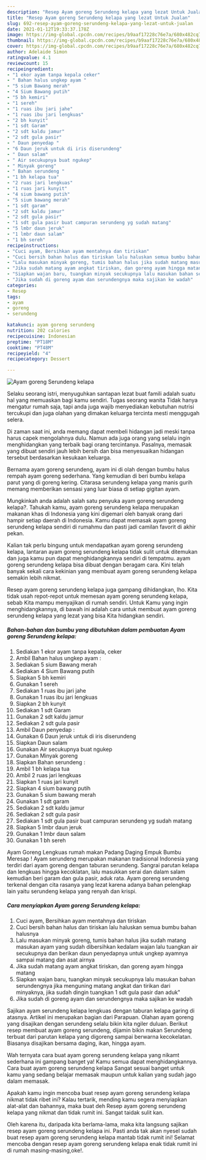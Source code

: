 ```yaml
---
description: "Resep Ayam goreng Serundeng kelapa yang lezat Untuk Jualan"
title: "Resep Ayam goreng Serundeng kelapa yang lezat Untuk Jualan"
slug: 692-resep-ayam-goreng-serundeng-kelapa-yang-lezat-untuk-jualan
date: 2021-01-12T19:33:37.178Z
image: https://img-global.cpcdn.com/recipes/b9aaf17228c76e7a/680x482cq70/ayam-goreng-serundeng-kelapa-foto-resep-utama.jpg
thumbnail: https://img-global.cpcdn.com/recipes/b9aaf17228c76e7a/680x482cq70/ayam-goreng-serundeng-kelapa-foto-resep-utama.jpg
cover: https://img-global.cpcdn.com/recipes/b9aaf17228c76e7a/680x482cq70/ayam-goreng-serundeng-kelapa-foto-resep-utama.jpg
author: Adelaide Simon
ratingvalue: 4.1
reviewcount: 15
recipeingredient:
- "1 ekor ayam tanpa kepala ceker"
- " Bahan halus ungkep ayam "
- "5 sium Bawang merah"
- "4 Sium Bawang putih"
- "5 bh kemiri"
- "1 sereh"
- "1 ruas ibu jari jahe"
- "1 ruas ibu jari lengkuas"
- "2 bh kunyit"
- "1 sdt Garam"
- "2 sdt kaldu jamur"
- "2 sdt gula pasir"
- " Daun penyedap "
- "6 Daun jeruk untuk di iris diserundeng"
- " Daun salam"
- " Air secukupnya buat ngukep"
- " Minyak goreng"
- " Bahan serundeng "
- "1 bh kelapa tua"
- "2 ruas jari lengkuas"
- "1 ruas jari kunyit"
- "4 sium bawang putih"
- "5 sium bawang merah"
- "1 sdt garam"
- "2 sdt kaldu jamur"
- "2 sdt gula pasir"
- "1 sdt gula pasir buat campuran serundeng yg sudah matang"
- "5 lmbr daun jeruk"
- "1 lmbr daun salam"
- "1 bh sereh"
recipeinstructions:
- "Cuci ayam, Bersihkan ayam mentahnya dan tiriskan"
- "Cuci bersih bahan halus dan tiriskan lalu haluskan semua bumbu bahan halusnya"
- "Lalu masukan minyak goreng, tumis bahan halus jika sudah matang masukan ayam yang sudah dibersihkan kedalam wajan lalu tuangkan air secukupnya dan berikan daun penyedapnya untuk ungkep ayamnya sampai matang dan asat airnya"
- "Jika sudah matang ayam angkat tiriskan, dan goreng ayam hingga matang"
- "Siapkan wajan baru, tuangkan minyak secukupnya lalu masukan bahan serundengnya jika menguning matang angkat dan tirikan dari minyaknya, jika sudah dingin tuangkan 1 sdt gula pasir dan aduk&#34;"
- "Jika sudah di goreng ayam dan serundengnya maka sajikan ke wadah"
categories:
- Resep
tags:
- ayam
- goreng
- serundeng

katakunci: ayam goreng serundeng 
nutrition: 202 calories
recipecuisine: Indonesian
preptime: "PT18M"
cooktime: "PT48M"
recipeyield: "4"
recipecategory: Dessert

---
```



![Ayam goreng Serundeng kelapa](https://img-global.cpcdn.com/recipes/b9aaf17228c76e7a/680x482cq70/ayam-goreng-serundeng-kelapa-foto-resep-utama.jpg)

Selaku seorang istri, menyuguhkan santapan lezat buat famili adalah suatu hal yang memuaskan bagi kamu sendiri. Tugas seorang  wanita Tidak hanya mengatur rumah saja, tapi anda juga wajib menyediakan kebutuhan nutrisi tercukupi dan juga olahan yang dimakan keluarga tercinta mesti menggugah selera.

Di zaman  saat ini, anda memang dapat membeli hidangan jadi meski tanpa harus capek mengolahnya dulu. Namun ada juga orang yang selalu ingin menghidangkan yang terbaik bagi orang tercintanya. Pasalnya, memasak yang dibuat sendiri jauh lebih bersih dan bisa menyesuaikan hidangan tersebut berdasarkan kesukaan keluarga. 

Bernama ayam goreng serundeng, ayam ini di olah dengan bumbu halus rempah ayam goreng sederhana. Yang kemudian di beri bumbu kelapa parut yang di goreng kering. Citarasa serundeng kelapa yang manis gurih memang memberikan sensasi yang luar biasa di setiap gigitan ayam.

Mungkinkah anda adalah salah satu penyuka ayam goreng serundeng kelapa?. Tahukah kamu, ayam goreng serundeng kelapa merupakan makanan khas di Indonesia yang kini digemari oleh banyak orang dari hampir setiap daerah di Indonesia. Kamu dapat memasak ayam goreng serundeng kelapa sendiri di rumahmu dan pasti jadi camilan favorit di akhir pekan.

Kalian tak perlu bingung untuk mendapatkan ayam goreng serundeng kelapa, lantaran ayam goreng serundeng kelapa tidak sulit untuk ditemukan dan juga kamu pun dapat menghidangkannya sendiri di tempatmu. ayam goreng serundeng kelapa bisa dibuat dengan beragam cara. Kini telah banyak sekali cara kekinian yang membuat ayam goreng serundeng kelapa semakin lebih nikmat.

Resep ayam goreng serundeng kelapa juga gampang dihidangkan, lho. Kita tidak usah repot-repot untuk memesan ayam goreng serundeng kelapa, sebab Kita mampu menyajikan di rumah sendiri. Untuk Kamu yang ingin menghidangkannya, di bawah ini adalah cara untuk membuat ayam goreng serundeng kelapa yang lezat yang bisa Kita hidangkan sendiri.

<!--inarticleads1-->

##### Bahan-bahan dan bumbu yang dibutuhkan dalam pembuatan Ayam goreng Serundeng kelapa:

1. Sediakan 1 ekor ayam tanpa kepala, ceker
1. Ambil  Bahan halus ungkep ayam :
1. Sediakan 5 sium Bawang merah
1. Sediakan 4 Sium Bawang putih
1. Siapkan 5 bh kemiri
1. Gunakan 1 sereh
1. Sediakan 1 ruas ibu jari jahe
1. Gunakan 1 ruas ibu jari lengkuas
1. Siapkan 2 bh kunyit
1. Sediakan 1 sdt Garam
1. Gunakan 2 sdt kaldu jamur
1. Sediakan 2 sdt gula pasir
1. Ambil  Daun penyedap :
1. Gunakan 6 Daun jeruk untuk di iris diserundeng
1. Siapkan  Daun salam
1. Gunakan  Air secukupnya buat ngukep
1. Gunakan  Minyak goreng
1. Siapkan  Bahan serundeng :
1. Ambil 1 bh kelapa tua
1. Ambil 2 ruas jari lengkuas
1. Siapkan 1 ruas jari kunyit
1. Siapkan 4 sium bawang putih
1. Gunakan 5 sium bawang merah
1. Gunakan 1 sdt garam
1. Sediakan 2 sdt kaldu jamur
1. Sediakan 2 sdt gula pasir
1. Sediakan 1 sdt gula pasir buat campuran serundeng yg sudah matang
1. Siapkan 5 lmbr daun jeruk
1. Gunakan 1 lmbr daun salam
1. Gunakan 1 bh sereh


Ayam Goreng Lengkuas rumah makan Padang Daging Empuk Bumbu Meresap ! Ayam serundeng merupakan makanan tradisional Indonesia yang terdiri dari ayam goreng dengan taburan serundeng. Sangrai parutan kelapa dan lengkuas hingga kecoklatan, lalu masukkan serai dan dalam salam kemudian beri garam dan gula pasir, aduk rata. Ayam goreng serundeng terkenal dengan cita rasanya yang lezat karena adanya bahan pelengkap lain yaitu serundeng kelapa yang renyah dan krispi. 

<!--inarticleads2-->

##### Cara menyiapkan Ayam goreng Serundeng kelapa:

1. Cuci ayam, Bersihkan ayam mentahnya dan tiriskan
1. Cuci bersih bahan halus dan tiriskan lalu haluskan semua bumbu bahan halusnya
1. Lalu masukan minyak goreng, tumis bahan halus jika sudah matang masukan ayam yang sudah dibersihkan kedalam wajan lalu tuangkan air secukupnya dan berikan daun penyedapnya untuk ungkep ayamnya sampai matang dan asat airnya
1. Jika sudah matang ayam angkat tiriskan, dan goreng ayam hingga matang
1. Siapkan wajan baru, tuangkan minyak secukupnya lalu masukan bahan serundengnya jika menguning matang angkat dan tirikan dari minyaknya, jika sudah dingin tuangkan 1 sdt gula pasir dan aduk&#34;
1. Jika sudah di goreng ayam dan serundengnya maka sajikan ke wadah


Sajikan ayam serundeng kelapa lengkuas dengan taburan kelapa garing di atasnya. Artikel ini merupakan bagian dari Parapuan. Olahan ayam goreng yang disajikan dengan serundeng selalu bikin kita ngiler duluan. Berikut resep membuat ayam goreng serundeng, dijamin bikin makan Serundeng terbuat dari parutan kelapa yang digoreng sampai berwarna kecokelatan. Biasanya disajikan bersama daging, ikan, hingga ayam. 

Wah ternyata cara buat ayam goreng serundeng kelapa yang nikamt sederhana ini gampang banget ya! Kamu semua dapat menghidangkannya. Cara buat ayam goreng serundeng kelapa Sangat sesuai banget untuk kamu yang sedang belajar memasak maupun untuk kalian yang sudah jago dalam memasak.

Apakah kamu ingin mencoba buat resep ayam goreng serundeng kelapa nikmat tidak ribet ini? Kalau tertarik, mending kamu segera menyiapkan alat-alat dan bahannya, maka buat deh Resep ayam goreng serundeng kelapa yang nikmat dan tidak rumit ini. Sangat taidak sulit kan. 

Oleh karena itu, daripada kita berlama-lama, maka kita langsung sajikan resep ayam goreng serundeng kelapa ini. Pasti anda tak akan nyesel sudah buat resep ayam goreng serundeng kelapa mantab tidak rumit ini! Selamat mencoba dengan resep ayam goreng serundeng kelapa enak tidak rumit ini di rumah masing-masing,oke!.

